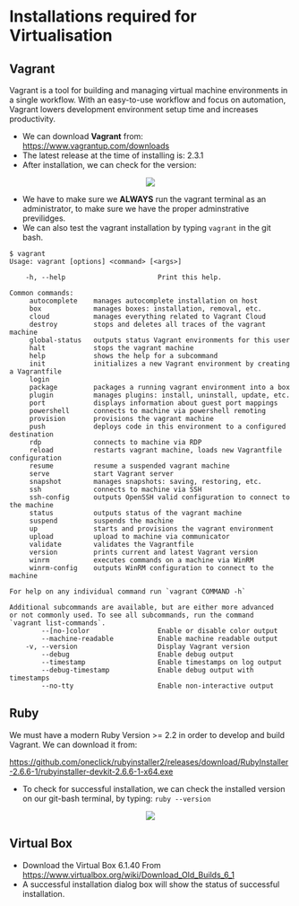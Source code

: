# Installations required for Virtualisation

## Vagrant

Vagrant is a tool for building and managing virtual machine environments in a single workflow. With an easy-to-use workflow and focus on automation, Vagrant lowers development environment setup time and increases productivity.

- We can download **Vagrant** from: https://www.vagrantup.com/downloads
- The latest release at the time of installing is: 2.3.1
- After installation, we can check for the version:

<p align="center">
  <img src="https://user-images.githubusercontent.com/110366380/196234502-4a515e78-328f-4f37-aab4-04691497df9a.png">
</p>

- We have to make sure we **ALWAYS** run the vagrant terminal as an administrator, to make sure we have the proper adminstrative previlidges.
- We can also test the vagrant installation by typing `vagrant` in the git bash.
```
$ vagrant
Usage: vagrant [options] <command> [<args>]

    -h, --help                       Print this help.

Common commands:
     autocomplete    manages autocomplete installation on host
     box             manages boxes: installation, removal, etc.
     cloud           manages everything related to Vagrant Cloud
     destroy         stops and deletes all traces of the vagrant machine
     global-status   outputs status Vagrant environments for this user
     halt            stops the vagrant machine
     help            shows the help for a subcommand
     init            initializes a new Vagrant environment by creating a Vagrantfile
     login
     package         packages a running vagrant environment into a box
     plugin          manages plugins: install, uninstall, update, etc.
     port            displays information about guest port mappings
     powershell      connects to machine via powershell remoting
     provision       provisions the vagrant machine
     push            deploys code in this environment to a configured destination
     rdp             connects to machine via RDP
     reload          restarts vagrant machine, loads new Vagrantfile configuration
     resume          resume a suspended vagrant machine
     serve           start Vagrant server
     snapshot        manages snapshots: saving, restoring, etc.
     ssh             connects to machine via SSH
     ssh-config      outputs OpenSSH valid configuration to connect to the machine
     status          outputs status of the vagrant machine
     suspend         suspends the machine
     up              starts and provisions the vagrant environment
     upload          upload to machine via communicator
     validate        validates the Vagrantfile
     version         prints current and latest Vagrant version
     winrm           executes commands on a machine via WinRM
     winrm-config    outputs WinRM configuration to connect to the machine

For help on any individual command run `vagrant COMMAND -h`

Additional subcommands are available, but are either more advanced
or not commonly used. To see all subcommands, run the command
`vagrant list-commands`.
        --[no-]color                 Enable or disable color output
        --machine-readable           Enable machine readable output
    -v, --version                    Display Vagrant version
        --debug                      Enable debug output
        --timestamp                  Enable timestamps on log output
        --debug-timestamp            Enable debug output with timestamps
        --no-tty                     Enable non-interactive output
```

## Ruby

We must have a modern Ruby Version >= 2.2 in order to develop and build Vagrant. We can download it from:

https://github.com/oneclick/rubyinstaller2/releases/download/RubyInstaller-2.6.6-1/rubyinstaller-devkit-2.6.6-1-x64.exe

- To check for successful installation, we can check the installed version on our git-bash terminal, by typing: `ruby --version`

<p align="center">
  <img src="https://user-images.githubusercontent.com/110366380/196242136-35259d19-0268-4615-a7d2-45e59565620b.png">
</p>


## Virtual Box

- Download the Virtual Box 6.1.40 From https://www.virtualbox.org/wiki/Download_Old_Builds_6_1
- A successful installation dialog box will show the status of successful installation.
